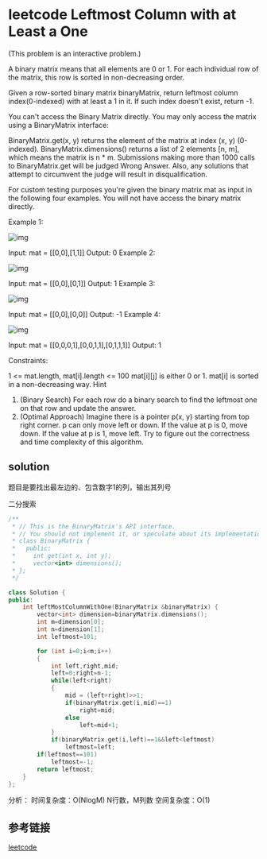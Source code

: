 # leetcode Leftmost Column with at Least a One

(This problem is an interactive problem.)

A binary matrix means that all elements are 0 or 1. For each individual row of the matrix, this row is sorted in non-decreasing order.

Given a row-sorted binary matrix binaryMatrix, return leftmost column index(0-indexed) with at least a 1 in it. If such index doesn't exist, return -1.

You can't access the Binary Matrix directly.  You may only access the matrix using a BinaryMatrix interface:

BinaryMatrix.get(x, y) returns the element of the matrix at index (x, y) (0-indexed).
BinaryMatrix.dimensions() returns a list of 2 elements [n, m], which means the matrix is n * m.
Submissions making more than 1000 calls to BinaryMatrix.get will be judged Wrong Answer.  Also, any solutions that attempt to circumvent the judge will result in disqualification.

For custom testing purposes you're given the binary matrix mat as input in the following four examples. You will not have access the binary matrix directly.

Example 1:

![img](https://assets.leetcode.com/uploads/2019/10/25/untitled-diagram-5.jpg)

Input: mat = [[0,0],[1,1]]
Output: 0
Example 2:

![img](https://assets.leetcode.com/uploads/2019/10/25/untitled-diagram-4.jpg)

Input: mat = [[0,0],[0,1]]
Output: 1
Example 3:

![img](https://assets.leetcode.com/uploads/2019/10/25/untitled-diagram-3.jpg)

Input: mat = [[0,0],[0,0]]
Output: -1
Example 4:

![img](https://assets.leetcode.com/uploads/2019/10/25/untitled-diagram-6.jpg)

Input: mat = [[0,0,0,1],[0,0,1,1],[0,1,1,1]]
Output: 1
 
Constraints:

1 <= mat.length, mat[i].length <= 100
mat[i][j] is either 0 or 1.
mat[i] is sorted in a non-decreasing way.
 Hint  

1. (Binary Search) For each row do a binary search to find the leftmost one on that row and update the answer. 
2. (Optimal Approach) Imagine there is a pointer p(x, y) starting from top right corner. p can only move left or down. If the value at p is 0, move down. If the value at p is 1, move left. Try to figure out the correctness and time complexity of this algorithm.

## solution

题目是要找出最左边的、包含数字1的列，输出其列号

二分搜索

```c++
/**
 * // This is the BinaryMatrix's API interface.
 * // You should not implement it, or speculate about its implementation
 * class BinaryMatrix {
 *   public:
 *     int get(int x, int y);
 *     vector<int> dimensions();
 * };
 */

class Solution {
public:
    int leftMostColumnWithOne(BinaryMatrix &binaryMatrix) {
        vector<int> dimension=binaryMatrix.dimensions();
        int m=dimension[0];
        int n=dimension[1];
        int leftmost=101;

        for (int i=0;i<m;i++)
        {
            int left,right,mid;
            left=0;right=n-1;
            while(left<right)
            {
                mid = (left+right)>>1;
                if(binaryMatrix.get(i,mid)==1)
                    right=mid;
                else
                    left=mid+1;
            }
            if(binaryMatrix.get(i,left)==1&&left<leftmost)
                leftmost=left;
        if(leftmost==101)
            leftmost=-1;
        return leftmost;
    }
};
```

分析：
时间复杂度：O(NlogM) N行数，M列数
空间复杂度：O(1)

## 参考链接

[leetcode](https://leetcode.com/explore/challenge/card/30-day-leetcoding-challenge/530/week-3/3306/)
